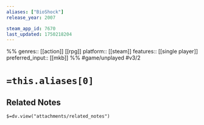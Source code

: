 ```yaml
---
aliases: ["BioShock"]
release_year: 2007

steam_app_id: 7670
last_updated: 1750218204
---
```

%%
genres:: [[action]] [[rpg]]
platform:: [[steam]]
features:: [[single player]]
preferred_input:: [[mkb]]
%%
#game/unplayed
#v3/2

# `=this.aliases[0]`
## Related Notes
`$=dv.view("attachments/related_notes")`